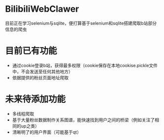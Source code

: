# BilibiliWebClawer
目前正在学习selenium与sqlite，便打算基于selenium和sqlite搭建爬取b站部分信息的爬虫

# 目前已有功能
* 通过cookie登录b站，获得最多权限（cookie保存在本地cookise.pickle文件中，不会发送至任何其他地方）
* 依据提供的粉丝页面地址爬取

# 未来待添加功能
* 多线程爬取
* 基于大量粉丝数据制作关系图谱，能快速找到用户之间的桥梁（例如关注了相同的up之类）
* 清晰明了的用户界面（可能基于qt）
